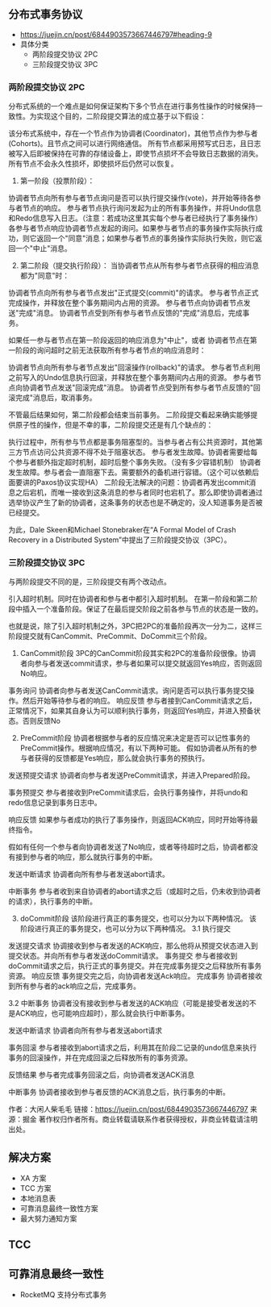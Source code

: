 


## 分布式事务协议
* https://juejin.cn/post/6844903573667446797#heading-9
* 具体分类
    * 两阶段提交协议 2PC
    * 三阶段提交协议 3PC

### 两阶段提交协议 2PC
分布式系统的一个难点是如何保证架构下多个节点在进行事务性操作的时候保持一致性。为实现这个目的，二阶段提交算法的成立基于以下假设：

该分布式系统中，存在一个节点作为协调者(Coordinator)，其他节点作为参与者(Cohorts)。且节点之间可以进行网络通信。
所有节点都采用预写式日志，且日志被写入后即被保持在可靠的存储设备上，即使节点损坏不会导致日志数据的消失。
所有节点不会永久性损坏，即使损坏后仍然可以恢复。

1. 第一阶段（投票阶段）：

协调者节点向所有参与者节点询问是否可以执行提交操作(vote)，并开始等待各参与者节点的响应。
参与者节点执行询问发起为止的所有事务操作，并将Undo信息和Redo信息写入日志。（注意：若成功这里其实每个参与者已经执行了事务操作）
各参与者节点响应协调者节点发起的询问。如果参与者节点的事务操作实际执行成功，则它返回一个"同意"消息；如果参与者节点的事务操作实际执行失败，则它返回一个"中止"消息。

2. 第二阶段（提交执行阶段）：
当协调者节点从所有参与者节点获得的相应消息都为"同意"时：

协调者节点向所有参与者节点发出"正式提交(commit)"的请求。
参与者节点正式完成操作，并释放在整个事务期间内占用的资源。
参与者节点向协调者节点发送"完成"消息。
协调者节点受到所有参与者节点反馈的"完成"消息后，完成事务。

如果任一参与者节点在第一阶段返回的响应消息为"中止"，或者 协调者节点在第一阶段的询问超时之前无法获取所有参与者节点的响应消息时：

协调者节点向所有参与者节点发出"回滚操作(rollback)"的请求。
参与者节点利用之前写入的Undo信息执行回滚，并释放在整个事务期间内占用的资源。
参与者节点向协调者节点发送"回滚完成"消息。
协调者节点受到所有参与者节点反馈的"回滚完成"消息后，取消事务。

不管最后结果如何，第二阶段都会结束当前事务。
二阶段提交看起来确实能够提供原子性的操作，但是不幸的事，二阶段提交还是有几个缺点的：

执行过程中，所有参与节点都是事务阻塞型的。当参与者占有公共资源时，其他第三方节点访问公共资源不得不处于阻塞状态。
参与者发生故障。协调者需要给每个参与者额外指定超时机制，超时后整个事务失败。（没有多少容错机制）
协调者发生故障。参与者会一直阻塞下去。需要额外的备机进行容错。（这个可以依赖后面要讲的Paxos协议实现HA）
二阶段无法解决的问题：协调者再发出commit消息之后宕机，而唯一接收到这条消息的参与者同时也宕机了。那么即使协调者通过选举协议产生了新的协调者，这条事务的状态也是不确定的，没人知道事务是否被已经提交。

为此，Dale Skeen和Michael Stonebraker在“A Formal Model of Crash Recovery in a Distributed System”中提出了三阶段提交协议（3PC）。

### 三阶段提交协议 3PC
与两阶段提交不同的是，三阶段提交有两个改动点。

引入超时机制。同时在协调者和参与者中都引入超时机制。
在第一阶段和第二阶段中插入一个准备阶段。保证了在最后提交阶段之前各参与节点的状态是一致的。

也就是说，除了引入超时机制之外，3PC把2PC的准备阶段再次一分为二，这样三阶段提交就有CanCommit、PreCommit、DoCommit三个阶段。
1. CanCommit阶段
3PC的CanCommit阶段其实和2PC的准备阶段很像。协调者向参与者发送commit请求，参与者如果可以提交就返回Yes响应，否则返回No响应。

事务询问
协调者向参与者发送CanCommit请求。询问是否可以执行事务提交操作。然后开始等待参与者的响应。
响应反馈
参与者接到CanCommit请求之后，正常情况下，如果其自身认为可以顺利执行事务，则返回Yes响应，并进入预备状态。否则反馈No

2. PreCommit阶段
协调者根据参与者的反应情况来决定是否可以记性事务的PreCommit操作。根据响应情况，有以下两种可能。
假如协调者从所有的参与者获得的反馈都是Yes响应，那么就会执行事务的预执行。


发送预提交请求
协调者向参与者发送PreCommit请求，并进入Prepared阶段。


事务预提交
参与者接收到PreCommit请求后，会执行事务操作，并将undo和redo信息记录到事务日志中。


响应反馈
如果参与者成功的执行了事务操作，则返回ACK响应，同时开始等待最终指令。


假如有任何一个参与者向协调者发送了No响应，或者等待超时之后，协调者都没有接到参与者的响应，那么就执行事务的中断。


发送中断请求
协调者向所有参与者发送abort请求。


中断事务
参与者收到来自协调者的abort请求之后（或超时之后，仍未收到协调者的请求），执行事务的中断。


3. doCommit阶段
该阶段进行真正的事务提交，也可以分为以下两种情况。
该阶段进行真正的事务提交，也可以分为以下两种情况。
3.1 执行提交

发送提交请求
协调接收到参与者发送的ACK响应，那么他将从预提交状态进入到提交状态。并向所有参与者发送doCommit请求。
事务提交
参与者接收到doCommit请求之后，执行正式的事务提交。并在完成事务提交之后释放所有事务资源。
响应反馈
事务提交完之后，向协调者发送Ack响应。
完成事务
协调者接收到所有参与者的ack响应之后，完成事务。

3.2 中断事务
协调者没有接收到参与者发送的ACK响应（可能是接受者发送的不是ACK响应，也可能响应超时），那么就会执行中断事务。


发送中断请求
协调者向所有参与者发送abort请求


事务回滚
参与者接收到abort请求之后，利用其在阶段二记录的undo信息来执行事务的回滚操作，并在完成回滚之后释放所有的事务资源。


反馈结果
参与者完成事务回滚之后，向协调者发送ACK消息


中断事务
协调者接收到参与者反馈的ACK消息之后，执行事务的中断。

作者：大闲人柴毛毛
链接：https://juejin.cn/post/6844903573667446797
来源：掘金
著作权归作者所有。商业转载请联系作者获得授权，非商业转载请注明出处。







## 解决方案
* XA 方案
* TCC 方案
* 本地消息表
* 可靠消息最终一致性方案
* 最大努力通知方案







## TCC


## 可靠消息最终一致性
* RocketMQ 支持分布式事务








